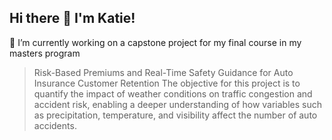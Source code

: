 ## Hi there 👋 I'm Katie! 

🔭 I’m currently working on a capstone project for my final course in my masters program
> Risk-Based Premiums and Real-Time Safety Guidance for Auto Insurance Customer Retention
> The objective for this project is to quantify the impact of weather conditions on traffic congestion and accident risk, enabling a deeper understanding of how variables such as precipitation, temperature, and visibility affect the number of auto accidents. 

